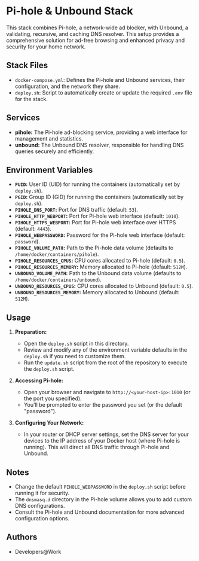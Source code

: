 # Pi-hole & Unbound Stack

This stack combines Pi-hole, a network-wide ad blocker, with Unbound, a validating, recursive, and caching DNS resolver. This setup provides a comprehensive solution for ad-free browsing and enhanced privacy and security for your home network.

## Stack Files

- `docker-compose.yml`: Defines the Pi-hole and Unbound services, their configuration, and the network they share.
- `deploy.sh`: Script to automatically create or update the required `.env` file for the stack.

## Services

- **pihole:**  The Pi-hole ad-blocking service, providing a web interface for management and statistics.
- **unbound:** The Unbound DNS resolver, responsible for handling DNS queries securely and efficiently.

## Environment Variables

- **`PUID`:** User ID (UID) for running the containers (automatically set by `deploy.sh`).
- **`PGID`:** Group ID (GID) for running the containers (automatically set by `deploy.sh`).
- **`PIHOLE_DNS_PORT`:** Port for DNS traffic (default: `53`).
- **`PIHOLE_HTTP_WEBPORT`:** Port for Pi-hole web interface (default: `1010`).
- **`PIHOLE_HTTPS_WEBPORT`:** Port for Pi-hole web interface over HTTPS (default: `4443`).
- **`PIHOLE_WEBPASSWORD`:** Password for the Pi-hole web interface (default: `password`). 
- **`PIHOLE_VOLUME_PATH`:** Path to the Pi-hole data volume (defaults to `/home/docker/containers/pihole`).
- **`PIHOLE_RESOURCES_CPUS`:** CPU cores allocated to Pi-hole (default: `0.5`).
- **`PIHOLE_RESOURCES_MEMORY`:** Memory allocated to Pi-hole (default: `512M`).
- **`UNBOUND_VOLUME_PATH`:** Path to the Unbound data volume (defaults to `/home/docker/containers/unbound`).
- **`UNBOUND_RESOURCES_CPUS`:** CPU cores allocated to Unbound (default: `0.5`).
- **`UNBOUND_RESOURCES_MEMORY`:** Memory allocated to Unbound (default: `512M`).

## Usage

1.  **Preparation:**
    -   Open the `deploy.sh` script in this directory.
    -   Review and modify any of the environment variable defaults in the `deploy.sh` if you need to customize them.
    -   Run the `update.sh` script from the root of the repository to execute the `deploy.sh` script.

2.  **Accessing Pi-hole:**
    -   Open your browser and navigate to `http://<your-host-ip>:1010` (or the port you specified).
    -   You'll be prompted to enter the password you set (or the default "password").

3.  **Configuring Your Network:**
    -   In your router or DHCP server settings, set the DNS server for your devices to the IP address of your Docker host (where Pi-hole is running). This will direct all DNS traffic through Pi-hole and Unbound.

## Notes

*   Change the default `PIHOLE_WEBPASSWORD` in the `deploy.sh` script before running it for security.
*   The `dnsmasq.d` directory in the Pi-hole volume allows you to add custom DNS configurations.
*   Consult the Pi-hole and Unbound documentation for more advanced configuration options.

## Authors

*   Developers@Work
